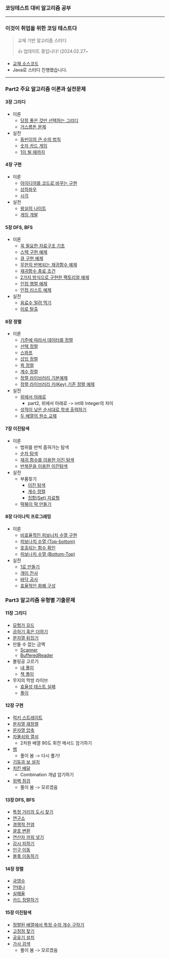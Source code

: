 ### 코딩테스트 대비 알고리즘 공부

---
### 이것이 취업을 위한 코딩 테스트다
> 교재 기반 알고리즘 스터디
> <div>👍 업데이트 중입니다! (2024.02.27~

* [교재 소스코드](https://github.com/ndb796/python-for-coding-test) 
* Java로 스터디 진행했습니다.

<hr>

### Part2 주요 알고리즘 이론과 실전문제

#### 3장 그리디
* 이론
  * [당장 좋은 것만 선택하는 그리디](src/greedy/README.md)
  * [거스름돈 문제](src/greedy/part2/Ex1.java)
* 실전
  * [동빈이의 큰 수의 법칙](src/greedy/part2/Ex2.java)
  * [숫자 카드 게임](src/greedy/part2/Ex3.java)
  * [1이 될 때까지](src/greedy/part2/Ex4.java)
#### 4장 구현
* 이론
  * [아이디어를 코드로 바꾸는 구현](src/implementation/README.md)
  * [상하좌우](src/implementation/part2/Ex1.java)
  * [시각](src/implementation/part2/Ex1_1.java)
* 실전
  * [왕실의 나이트](src/implementation/part2/Ex2.java)
  * [게임 개발](src/implementation/part2/Ex3.java)
#### 5장 DFS, BFS
* 이론
  * [꼭 필요한 자료구조 기초](src/DFS_BFS/README.md)
  * [스택 구현 예제](src/DFS_BFS/part2/Ex1.java)
  * [큐 구현 예제](src/DFS_BFS/part2/Ex2.java)
  * [무한히 반복되는 재귀함수 예제](src/DFS_BFS/part2/Ex3.java)
  * [재귀함수 종료 조건](src/DFS_BFS/part2/Ex4.java)
  * [2가지 방식으로 구현한 팩토리얼 예제](src/DFS_BFS/part2/Ex5.java)
  * [인접 행렬 예제](src/DFS_BFS/part2/Ex6.java)
  * [인접 리스트 예제](src/DFS_BFS/part2/Ex7.java)
* 실전
  * [음료수 얼려 먹기](src/DFS_BFS/part2/Ex8.java)
  * [미로 탈출](src/DFS_BFS/part2/Ex9.java)
#### 6장 정렬
* 이론
  * [기준에 따라서 데이터를 정렬](src/sorting/README.md)
  * [선택 정렬](src/sorting/part2/Ex1.java)
  * [스와프](src/sorting/part2/Ex2.java)
  * [삽입 정렬](src/sorting/part2/Ex4.java)
  * [퀵 정렬](src/sorting/part2/Ex5.java)
  * [계수 정렬](src/sorting/part2/Ex6.java)
  * [정렬 라이브러리 기본예제](src/sorting/part2/Ex7.java)
  * [정렬 라이브러리 키(Key) 기준 정렬 예제](src/sorting/part2/Ex8.java)
* 실전
  * [위에서 아래로](src/sorting/part2/Ex9.java)
    - part2, 위에서 아래로 -> int와 Integer의 차이
  * [성적이 낮은 순서대로 학생 출력하기](src/sorting/part2/Ex10.java)
  * [두 배열의 원소 교체](src/sorting/part2/Ex11.java)
#### 7장 이진탐색
* 이론
  * 범위를 반씩 좁혀가는 탐색
  * [순차 탐색](src/binarySearch/part2/Ex1.java)
  * [재귀 함수를 이용한 이진 탐색](src/binarySearch/part2/Ex2.java)
  * [반복문을 이용한 이진탐색](src/binarySearch/part2/Ex3.java)
* 실전
  * 부품찾기
    * [이진 탐색](src/binarySearch/part2/Ex4_1.java)
    * [계수 정렬](src/binarySearch/part2/Ex4_2.java)
    * [집합(Set) 자료형](src/binarySearch/part2/Ex4_3.java)
  * [떡볶이 떡 만들기]((src/binarySearch/part2/Ex5.java))
#### 8장 다이나믹 프로그래밍
* 이론
  * [비효율적인 피보나치 수열 구현](src/dynamic/part2/Ex1.java)
  * [피보나치 수열 (Top-bottom)](src/dynamic/part2/Ex2.java)
  * [호출되는 함수 확인](src/dynamic/part2/Ex3.java)
  * [피보나치 수열 (Bottom-Top)](src/dynamic/part2/Ex4.java)
* 실전
  * [1로 만들기](src/dynamic/part2/Ex5.java)
  * [개미 전사](src/dynamic/part2/Ex6.java)
  * [바닥 공사](src/dynamic/part2/Ex7.java)
  * [효율적인 화폐 구성](src/dynamic/part2/Ex8.java)


### Part3 알고리즘 유형별 기출문제
#### 11장 그리디
* [모험가 길드](src/greedy/part3/Ex1.java)
* [곱하기 혹은 더하기](src/greedy/part3/Ex2.java)
* [문자열 뒤집기](src/greedy/part3/Ex3.java)
* 만들 수 없는 금액
  * [Scanner](src/greedy/part3/Ex4.java)
  * [BufferedReader](src/greedy/part3/Ex4_1.java)
* 볼링공 고르기
  * [내 풀이](src/greedy/part3/Ex5.java)
  * [책 풀이](src/greedy/part3/Ex5_1.java)
* 무지의 먹방 라이브
  * [효율성 테스트 실패](src/greedy/part3/Ex6.java)
  * [풀이](src/greedy/part3/Ex6_1.java)

#### 12장 구현
* [럭키 스트레이트](src/implementation/part3/Ex1.java)
* [문자열 재정렬](src/implementation/part3/Ex2.java)
* [문자열 압축](src/implementation/part3/Ex3.java)
* [자물쇠와 열쇠](src/implementation/part3/Ex4.java)
  - 2차원 배열 90도 회전 메서드 암기하기
* [뱀](src/implementation/part3/Ex4.java)
  - 풀이 봄 -> 다시 풀기!
* [기둥과 보 설치](src/implementation/part3/Ex6.java)
* [치킨 배달](src/implementation/part3/Ex7.java)
  - Combination 개념 암기하기
* [외벽 점검](src/implementation/part3/Ex8.java)
  - 풀이 봄 -> 모르겠음
#### 13장 DFS, BFS
* [특정 거리의 도시 찾기](src/DFS_BFS/part3/Ex1.java)
* [연구소](src/DFS_BFS/part3/Ex2.java)
* [경쟁적 전염](src/DFS_BFS/part3/Ex3.java)
* [괄호 변환](src/DFS_BFS/part3/Ex5.java)
* [연산자 끼워 넣기](src/DFS_BFS/part3/Ex6.java)
* [감시 피하기](src/DFS_BFS/part3/Ex7.java)
* [인구 이동](src/DFS_BFS/part3/Ex7.java)
* [블록 이동하기](src/DFS_BFS/part3/Ex8.java)

#### 14장 정렬
* [국영수](src/implementation/part3/Ex1.java)
* [안테나](src/implementation/part3/Ex2.java)
* [실패율](src/implementation/part3/Ex3.java)
* [카드 정렬하기](src/implementation/part3/Ex4.java)

#### 15장 이진탐색
* [정렬된 배열에서 특정 수의 개수 구하기](src/binarySearch/part3/Ex1.java)
* [고정점 찾기](src/binarySearch/part3/Ex2.java)
* [공유기 설치](src/binarySearch/part3/Ex3.java)
* [가사 검색](src/binarySearch/part3/Ex4.java)
  - 풀이 봄 -> 모르겠음 
